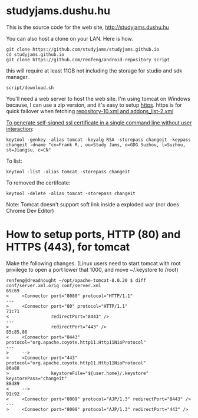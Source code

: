 # studyjams.dushu.hu

This is the source code for the web site, http://studyjams.dushu.hu

You can also host a clone on your LAN. Here is how.
```
git clone https://github.com/studyjams/studyjams.github.io
cd studyjams.github.io
git clone https://github.com/renfeng/android-repository script
```
this will require at least 11GB not including the storage for studio and sdk manager.
```
script/download.sh
```

You'll need a web server to host the web site. I'm using tomcat on Windows because, I can use a zip version, and it's easy to setup [https](http://tomcat.apache.org/tomcat-6.0-doc/ssl-howto.html#Quick_Start). https is for quick failover when fetching [repository-10.xml and addons_list-2.xml](https://github.com/renfeng/android-repository/issues/1)

[To generate self-signed ssl certificate in a single command line without user interaction](http://docs.oracle.com/javase/6/docs/technotes/tools/solaris/keytool.html#EXAMPLES):

```
keytool -genkey -alias tomcat -keyalg RSA -storepass changeit -keypass changeit -dname "cn=Frank R., ou=Study Jams, o=GDG Suzhou, l=Suzhou, st=Jiangsu, c=CN"
```

To list:

```
keytool -list -alias tomcat -storepass changeit
```

To removed the certifcate:

```
keytool -delete -alias tomcat -storepass changeit
```

Note: Tomcat doesn't support soft link inside a exploded war (nor does Chrome Dev Editor)

# How to setup ports, HTTP (80) and HTTPS (443), for tomcat

Make the following changes. (Linux users need to start tomcat with root privilege to open a port lower that 1000, and move ~/.keystore to /root)

```
renfeng@dreadnought ~/opt/apache-tomcat-8.0.20 $ diff conf/server.xml.orig conf/server.xml
69c69
<     <Connector port="8080" protocol="HTTP/1.1"
---
>     <Connector port="80" protocol="HTTP/1.1"
71c71
<                redirectPort="8443" />
---
>                redirectPort="443" />
85c85,86
<     <Connector port="8443" protocol="org.apache.coyote.http11.Http11NioProtocol"
---
>     -->
>     <Connector port="443" protocol="org.apache.coyote.http11.Http11NioProtocol"
86a88
>                keystoreFile="${user.home}/.keystore" keystorePass="changeit"
88d89
<     -->
91c92
<     <Connector port="8009" protocol="AJP/1.3" redirectPort="8443" />
---
>     <Connector port="8009" protocol="AJP/1.3" redirectPort="443" />
```
